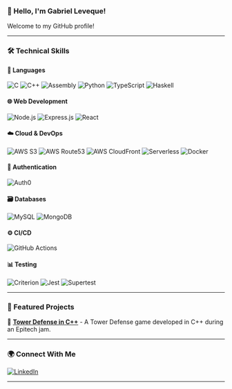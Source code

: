 ### 👋 Hello, I'm Gabriel Leveque!

Welcome to my GitHub profile!

---

### **🛠️ Technical Skills**  

#### **📜 Languages**  
![C](https://img.shields.io/badge/C-00599C?style=flat-square&logo=c&logoColor=white)
![C++](https://img.shields.io/badge/C%2B%2B-00599C?style=flat-square&logo=c%2B%2B&logoColor=white)
![Assembly](https://img.shields.io/badge/Assembly-525252?style=flat-square&logo=assembly&logoColor=white)
![Python](https://img.shields.io/badge/Python-3776AB?style=flat-square&logo=python&logoColor=white)
![TypeScript](https://img.shields.io/badge/TypeScript-3178C6?style=flat-square&logo=typescript&logoColor=white)
![Haskell](https://img.shields.io/badge/Haskell-5D4F85?style=flat-square&logo=haskell&logoColor=white)

#### **🌐 Web Development**
![Node.js](https://img.shields.io/badge/Node.js-339933?style=flat-square&logo=node.js&logoColor=white)
![Express.js](https://img.shields.io/badge/Express.js-000000?style=flat-square&logo=express&logoColor=white)
![React](https://img.shields.io/badge/React-61DAFB?style=flat-square&logo=react&logoColor=black)

#### **☁️ Cloud & DevOps**
![AWS S3](https://img.shields.io/badge/AWS_S3-569A31?style=flat-square&logo=amazons3&logoColor=white)
![AWS Route53](https://img.shields.io/badge/AWS_Route_53-8C4FFF?style=flat-square&logo=amazonroute53&logoColor=white)
![AWS CloudFront](https://img.shields.io/badge/AWS_CloudFront-232F3E?style=flat-square&logo=amazonaws&logoColor=white)
![Serverless](https://img.shields.io/badge/Serverless-FD5750?style=flat-square&logo=serverless&logoColor=white)
![Docker](https://img.shields.io/badge/Docker-2496ED?style=flat-square&logo=docker&logoColor=white)

#### **🔐 Authentication**
![Auth0](https://img.shields.io/badge/Auth0-EB5424?style=flat-square&logo=auth0&logoColor=white)

#### **🗃️ Databases**
![MySQL](https://img.shields.io/badge/MySQL-4479A1?style=flat-square&logo=mysql&logoColor=white)
![MongoDB](https://img.shields.io/badge/MongoDB-4EA94B?style=flat-square&logo=mongodb&logoColor=white)

#### **⚙️ CI/CD**
![GitHub Actions](https://img.shields.io/badge/GitHub_Actions-2088FF?style=flat-square&logo=githubactions&logoColor=white)

#### **📊 Testing**
![Criterion](https://img.shields.io/badge/Criterion-5D4F85?style=flat-square&logo=haskell&logoColor=white)
![Jest](https://img.shields.io/badge/Jest-C21325?style=flat-square&logo=jest&logoColor=white)
![Supertest](https://img.shields.io/badge/Supertest-000000?style=flat-square&logo=mocha&logoColor=white)

---

### 🚀 Featured Projects

🔹 [**Tower Defense in C++**](https://github.com/Azurioh/epitech-game-jam-february) - A Tower Defense game developed in C++ during an Epitech jam.

---

### 🌍 Connect With Me

[![LinkedIn](https://img.shields.io/badge/LinkedIn-0A66C2?style=flat-square&logo=linkedin&logoColor=white)](https://www.linkedin.com/in/gabriel-leveque2)

---
